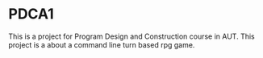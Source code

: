 # PDCA1
This is a project for Program Design and Construction course in AUT. This project is a about a command line turn based rpg game.
